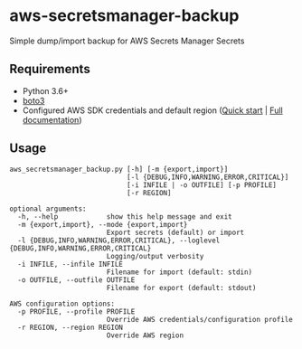 # aws-secretsmanager-backup
Simple dump/import backup for AWS Secrets Manager Secrets

## Requirements
* Python 3.6+
* [boto3](https://pypi.org/project/boto3/)
* Configured AWS SDK credentials and default region ([Quick start](https://boto3.amazonaws.com/v1/documentation/api/latest/guide/quickstart.html#configuration) | [Full documentation](https://boto3.amazonaws.com/v1/documentation/api/latest/guide/configuration.html))

## Usage
```
aws_secretsmanager_backup.py [-h] [-m {export,import}]
                             [-l {DEBUG,INFO,WARNING,ERROR,CRITICAL}]
                             [-i INFILE | -o OUTFILE] [-p PROFILE]
                             [-r REGION]

optional arguments:
  -h, --help            show this help message and exit
  -m {export,import}, --mode {export,import}
                        Export secrets (default) or import
  -l {DEBUG,INFO,WARNING,ERROR,CRITICAL}, --loglevel {DEBUG,INFO,WARNING,ERROR,CRITICAL}
                        Logging/output verbosity
  -i INFILE, --infile INFILE
                        Filename for import (default: stdin)
  -o OUTFILE, --outfile OUTFILE
                        Filename for export (default: stdout)

AWS configuration options:
  -p PROFILE, --profile PROFILE
                        Override AWS credentials/configuration profile
  -r REGION, --region REGION
                        Override AWS region
```
